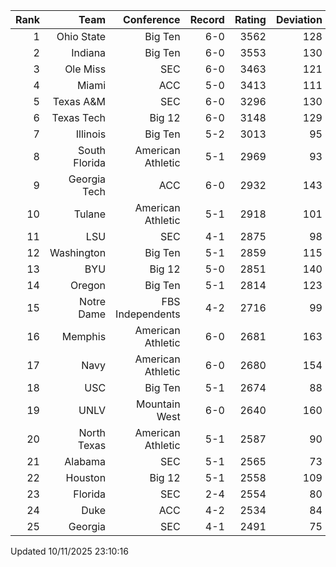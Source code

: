 | Rank  | Team                 | Conference           | Record   | Rating | Deviation |
| ---:  | ---:                 | ---:                 | ---:     | ---:   | ---:      |
| 1     | Ohio State           | Big Ten              | 6-0      | 3562   | 128       |
| 2     | Indiana              | Big Ten              | 6-0      | 3553   | 130       |
| 3     | Ole Miss             | SEC                  | 6-0      | 3463   | 121       |
| 4     | Miami                | ACC                  | 5-0      | 3413   | 111       |
| 5     | Texas A&M            | SEC                  | 6-0      | 3296   | 130       |
| 6     | Texas Tech           | Big 12               | 6-0      | 3148   | 129       |
| 7     | Illinois             | Big Ten              | 5-2      | 3013   | 95        |
| 8     | South Florida        | American Athletic    | 5-1      | 2969   | 93        |
| 9     | Georgia Tech         | ACC                  | 6-0      | 2932   | 143       |
| 10    | Tulane               | American Athletic    | 5-1      | 2918   | 101       |
| 11    | LSU                  | SEC                  | 4-1      | 2875   | 98        |
| 12    | Washington           | Big Ten              | 5-1      | 2859   | 115       |
| 13    | BYU                  | Big 12               | 5-0      | 2851   | 140       |
| 14    | Oregon               | Big Ten              | 5-1      | 2814   | 123       |
| 15    | Notre Dame           | FBS Independents     | 4-2      | 2716   | 99        |
| 16    | Memphis              | American Athletic    | 6-0      | 2681   | 163       |
| 17    | Navy                 | American Athletic    | 6-0      | 2680   | 154       |
| 18    | USC                  | Big Ten              | 5-1      | 2674   | 88        |
| 19    | UNLV                 | Mountain West        | 6-0      | 2640   | 160       |
| 20    | North Texas          | American Athletic    | 5-1      | 2587   | 90        |
| 21    | Alabama              | SEC                  | 5-1      | 2565   | 73        |
| 22    | Houston              | Big 12               | 5-1      | 2558   | 109       |
| 23    | Florida              | SEC                  | 2-4      | 2554   | 80        |
| 24    | Duke                 | ACC                  | 4-2      | 2534   | 84        |
| 25    | Georgia              | SEC                  | 4-1      | 2491   | 75        |

Updated 10/11/2025 23:10:16
